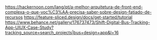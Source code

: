 https://hackernoon.com/lang/pt/a-melhor-arquitetura-de-front-end-complexa-o-que-voc%C3%AA-precisa-saber-sobre-design-fatiado-de-recursos
https://feature-sliced.design/docs/get-started/tutorial
https://www.behance.net/gallery/176737473/Shift-Digital-Bus-Tracking-App-UIUX-Case-Study?tracking_source=search_projects|bus+design+app&l=16
